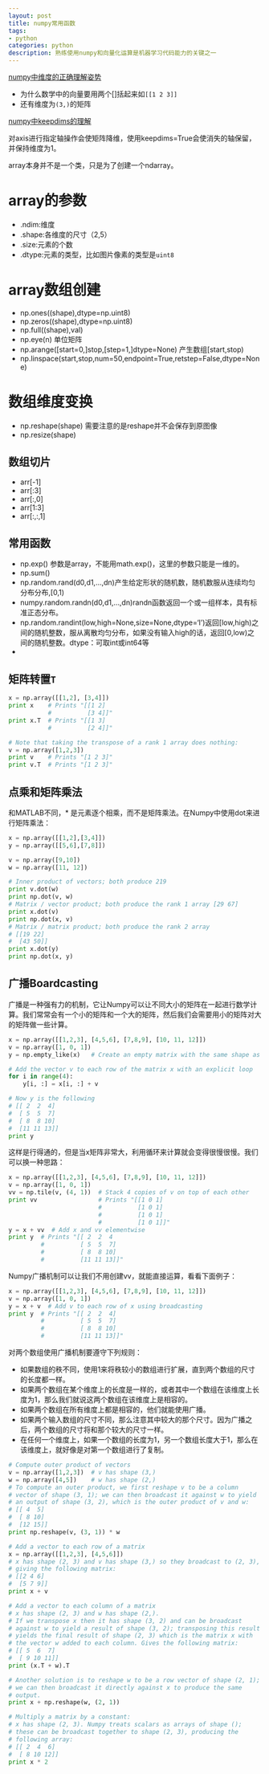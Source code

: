 ```yaml
---
layout: post
title: numpy常用函数
tags:
- python
categories: python
description: 熟练使用numpy和向量化运算是机器学习代码能力的关键之一
---
```


[numpy中维度的正确理解姿势](https://blog.csdn.net/lllxxq141592654/article/details/83016497)

* 为什么数学中的向量要用两个[]括起来如`[[1 2 3]]`
* 还有维度为`(3,)`的矩阵

[numpy中keepdims的理解](https://blog.csdn.net/lllxxq141592654/article/details/83011056)

对axis进行指定轴操作会使矩阵降维，使用keepdims=True会使消失的轴保留，并保持维度为1。




array本身并不是一个类，只是为了创建一个ndarray。

# array的参数

* .ndim:维度
* .shape:各维度的尺寸（2,5）
* .size:元素的个数
* .dtype:元素的类型，比如图片像素的类型是`uint8`
# array数组创建
* np.ones((shape),dtype=np.uint8)
* np.zeros((shape),dtype=np.uint8)
* np.full((shape),val)
* np.eye(n) 单位矩阵
* np.arange([start=0,]stop,[step=1,]dtype=None) 产生数组[start,stop)
* np.linspace(start,stop,num=50,endpoint=True,retstep=False,dtype=None)

# 数组维度变换
* np.reshape(shape) 需要注意的是reshape并不会保存到原图像
* np.resize(shape)


## 数组切片
* arr[-1]
* arr[:3]
* arr[:,0]
* arr[1:3]
* arr[:,:,1]

## 常用函数

* np.exp() 参数是array，不能用math.exp()，这里的参数只能是一维的。
* np.sum()
* np.random.rand(d0,d1,…,dn)产生给定形状的随机数，随机数服从连续均匀分布分布,[0,1)
* numpy.random.randn(d0,d1,…,dn)randn函数返回一个或一组样本，具有标准正态分布。
* np.random.randint(low,high=None,size=None,dtype=‘I’)返回[low,high)之间的随机整数，服从离散均匀分布，如果没有输入high的话，返回[0,low)之间的随机整数。dtype：可取int或int64等
*


## 矩阵转置`T`

```python
x = np.array([[1,2], [3,4]])
print x    # Prints "[[1 2]
           #          [3 4]]"
print x.T  # Prints "[[1 3]
           #          [2 4]]"

# Note that taking the transpose of a rank 1 array does nothing:
v = np.array([1,2,3])
print v    # Prints "[1 2 3]"
print v.T  # Prints "[1 2 3]"
```

## 点乘和矩阵乘法
和MATLAB不同，* 是元素逐个相乘，而不是矩阵乘法。在Numpy中使用dot来进行矩阵乘法：

```python
x = np.array([[1,2],[3,4]])
y = np.array([[5,6],[7,8]])

v = np.array([9,10])
w = np.array([11, 12])

# Inner product of vectors; both produce 219
print v.dot(w)
print np.dot(v, w)
# Matrix / vector product; both produce the rank 1 array [29 67]
print x.dot(v)
print np.dot(x, v)
# Matrix / matrix product; both produce the rank 2 array
# [[19 22]
#  [43 50]]
print x.dot(y)
print np.dot(x, y)
```

## 广播Boardcasting
广播是一种强有力的机制，它让Numpy可以让不同大小的矩阵在一起进行数学计算。我们常常会有一个小的矩阵和一个大的矩阵，然后我们会需要用小的矩阵对大的矩阵做一些计算。

```python
x = np.array([[1,2,3], [4,5,6], [7,8,9], [10, 11, 12]])
v = np.array([1, 0, 1])
y = np.empty_like(x)   # Create an empty matrix with the same shape as x

# Add the vector v to each row of the matrix x with an explicit loop
for i in range(4):
    y[i, :] = x[i, :] + v

# Now y is the following
# [[ 2  2  4]
#  [ 5  5  7]
#  [ 8  8 10]
#  [11 11 13]]
print y
```

这样是行得通的，但是当x矩阵非常大，利用循环来计算就会变得很慢很慢。我们可以换一种思路：

```python
x = np.array([[1,2,3], [4,5,6], [7,8,9], [10, 11, 12]])
v = np.array([1, 0, 1])
vv = np.tile(v, (4, 1))  # Stack 4 copies of v on top of each other
print vv                 # Prints "[[1 0 1]
                         #          [1 0 1]
                         #          [1 0 1]
                         #          [1 0 1]]"
y = x + vv  # Add x and vv elementwise
print y  # Prints "[[ 2  2  4
         #          [ 5  5  7]
         #          [ 8  8 10]
         #          [11 11 13]]"
```

Numpy广播机制可以让我们不用创建vv，就能直接运算，看看下面例子：

```python
x = np.array([[1,2,3], [4,5,6], [7,8,9], [10, 11, 12]])
v = np.array([1, 0, 1])
y = x + v  # Add v to each row of x using broadcasting
print y  # Prints "[[ 2  2  4]
         #          [ 5  5  7]
         #          [ 8  8 10]
         #          [11 11 13]]"
```

对两个数组使用广播机制要遵守下列规则：

* 如果数组的秩不同，使用1来将秩较小的数组进行扩展，直到两个数组的尺寸的长度都一样。
* 如果两个数组在某个维度上的长度是一样的，或者其中一个数组在该维度上长度为1，那么我们就说这两个数组在该维度上是相容的。
* 如果两个数组在所有维度上都是相容的，他们就能使用广播。
* 如果两个输入数组的尺寸不同，那么注意其中较大的那个尺寸。因为广播之后，两个数组的尺寸将和那个较大的尺寸一样。
* 在任何一个维度上，如果一个数组的长度为1，另一个数组长度大于1，那么在该维度上，就好像是对第一个数组进行了复制。

```python
# Compute outer product of vectors
v = np.array([1,2,3])  # v has shape (3,)
w = np.array([4,5])    # w has shape (2,)
# To compute an outer product, we first reshape v to be a column
# vector of shape (3, 1); we can then broadcast it against w to yield
# an output of shape (3, 2), which is the outer product of v and w:
# [[ 4  5]
#  [ 8 10]
#  [12 15]]
print np.reshape(v, (3, 1)) * w

# Add a vector to each row of a matrix
x = np.array([[1,2,3], [4,5,6]])
# x has shape (2, 3) and v has shape (3,) so they broadcast to (2, 3),
# giving the following matrix:
# [[2 4 6]
#  [5 7 9]]
print x + v

# Add a vector to each column of a matrix
# x has shape (2, 3) and w has shape (2,).
# If we transpose x then it has shape (3, 2) and can be broadcast
# against w to yield a result of shape (3, 2); transposing this result
# yields the final result of shape (2, 3) which is the matrix x with
# the vector w added to each column. Gives the following matrix:
# [[ 5  6  7]
#  [ 9 10 11]]
print (x.T + w).T

# Another solution is to reshape w to be a row vector of shape (2, 1);
# we can then broadcast it directly against x to produce the same
# output.
print x + np.reshape(w, (2, 1))

# Multiply a matrix by a constant:
# x has shape (2, 3). Numpy treats scalars as arrays of shape ();
# these can be broadcast together to shape (2, 3), producing the
# following array:
# [[ 2  4  6]
#  [ 8 10 12]]
print x * 2
```
